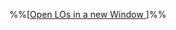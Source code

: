 
%%[<a href="{{baseUrl}}/schedule/week2/outcomes.html" target="_blank">Open LOs in a new Window <span class="glyphicon glyphicon-new-window" aria-hidden="true"></span></a>]%%

<panel header=":trophy: Outcomes" ctrl-lvl="1" expanded no-close>
  <include src="outcomes.md#main" />
</panel>

<panel header=":clipboard: Todo" ctrl-lvl="1" no-close>
  <include src="todo.md" />
</panel>

<panel header=":raising_hand: Tutorial 2" ctrl-lvl="1" no-close>
</panel>

<panel header=":loudspeaker: Lecture 2" ctrl-lvl="1" no-close>
  <include src="lecture.md" />
</panel>

